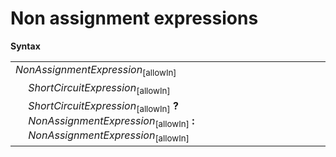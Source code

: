 # Non assignment expressions

**Syntax**

<table>
    <tr>
        <td colspan="2"><i>NonAssignmentExpression</i><sub>[allowIn]</sub></td>
    </tr>
    <tr>
        <td>&nbsp;</td><td><i>ShortCircuitExpression</i><sub>[allowIn]</sub></td>
    </tr>
    <tr>
        <td>&nbsp;</td><td><i>ShortCircuitExpression</i><sub>[allowIn]</sub> <b>?</b> <i>NonAssignmentExpression</i><sub>[allowIn]</sub> <b>:</b> <i>NonAssignmentExpression</i><sub>[allowIn]</sub></td>
    </tr>
</table>